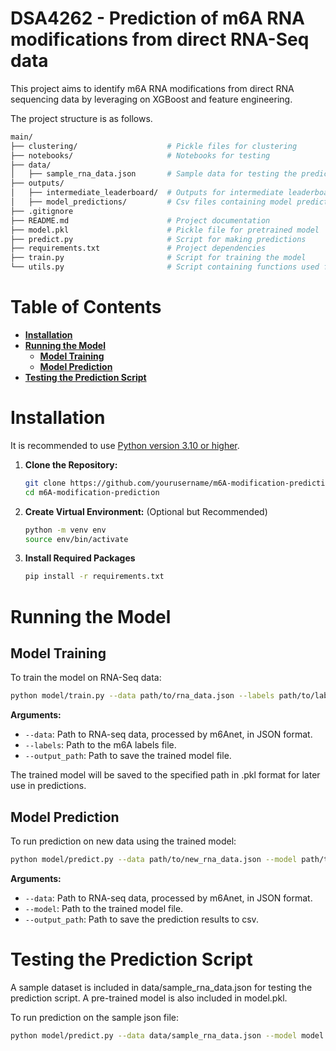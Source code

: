 # DSA4262 - Prediction of m6A RNA modifications from direct RNA-Seq data

This project aims to identify m6A RNA modifications from direct RNA sequencing data by leveraging on XGBoost and feature engineering.

The project structure is as follows.

```bash
main/
├── clustering/                    # Pickle files for clustering
├── notebooks/                     # Notebooks for testing
├── data/
│   ├── sample_rna_data.json       # Sample data for testing the prediction script
├── outputs/
│   ├── intermediate_leaderboard/  # Outputs for intermediate leaderboard
│   ├── model_predictions/         # Csv files containing model prediction outputs
├── .gitignore
├── README.md                      # Project documentation
├── model.pkl                      # Pickle file for pretrained model
├── predict.py                     # Script for making predictions
├── requirements.txt               # Project dependencies
├── train.py                       # Script for training the model
└── utils.py                       # Script containing functions used for training and prediction
```


# Table of Contents
- **[Installation](#installation)**<br>
- **[Running the Model](#running-the-model)**<br>
  - **[Model Training](#model-training)**<br>
  - **[Model Prediction](#model-prediction)**<br>
- **[Testing the Prediction Script](#testing-the-prediction-script)**<br>

# Installation
It is recommended to use [Python version 3.10 or higher](https://www.python.org). 

1. **Clone the Repository:**
   ```bash
   git clone https://github.com/yourusername/m6A-modification-prediction.git
   cd m6A-modification-prediction

2. **Create Virtual Environment:** (Optional but Recommended)
   ```bash
   python -m venv env
   source env/bin/activate
   
3. **Install Required Packages**
   ```bash
   pip install -r requirements.txt

# Running the Model

## Model Training

To train the model on RNA-Seq data:
```bash
python model/train.py --data path/to/rna_data.json --labels path/to/labels_data.info --output_path path/to/save_model.pkl
```
**Arguments:**
* ``--data``: Path to RNA-seq data, processed by m6Anet, in JSON format.
* ``--labels``: Path to the m6A labels file.
* ``--output_path``: Path to save the trained model file.

The trained model will be saved to the specified path in .pkl format for later use in predictions.

## Model Prediction

To run prediction on new data using the trained model:
```bash
python model/predict.py --data path/to/new_rna_data.json --model path/to/save_model.pkl --output_path path/to/predictions.csv
```
**Arguments:**
* ``--data``: Path to RNA-seq data, processed by m6Anet, in JSON format.
* ``--model``: Path to the trained model file.
* ``--output_path``: Path to save the prediction results to csv.

# Testing the Prediction Script

A sample dataset is included in data/sample_rna_data.json for testing the prediction script.
A pre-trained model is also included in model.pkl.

To run prediction on the sample json file:
```bash
python model/predict.py --data data/sample_rna_data.json --model model.pkl --output_path outputs/model_predictions/sample_predictions.json
```

